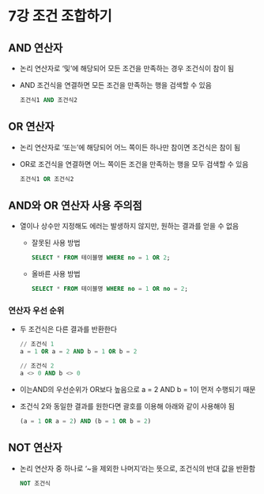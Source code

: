 # 7강 조건 조합하기

## AND 연산자

- 논리 연산자로 ‘및’에 해당되어 모든 조건을 만족하는 경우 조건식이 참이 됨
- AND 조건식을 연결하면 모든 조건을 만족하는 행을 검색할 수 있음

    ```sql
    조건식1 AND 조건식2
    ```


## OR 연산자

- 논리 연산자로 ‘또는’에 해당되어 어느 쪽이든 하나만 참이면 조건식은 참이 됨
- OR로 조건식을 연결하면 어느 쪽이든 조건을 만족하는 행을 모두 검색할 수 있음

    ```sql
    조건식1 OR 조건식2
    ```


## AND와 OR 연산자 사용 주의점

- 열이나 상수만 지정해도 에러는 발생하지 않지만, 원하는 결과를 얻을 수 없음
    - 잘못된 사용 방법

        ```sql
        SELECT * FROM 테이블명 WHERE no = 1 OR 2;
        ```

    - 올바른 사용 방법

        ```sql
        SELECT * FROM 테이블명 WHERE no = 1 OR no = 2;
        ```


### 연산자 우선 순위

- 두 조건식은 다른 결과를 반환한다

    ```sql
    // 조건식 1
    a = 1 OR a = 2 AND b = 1 OR b = 2
    
    // 조건식 2
    a <> 0 AND b <> 0
    ```


- 이는AND의 우선순위가 OR보다 높음으로 a = 2 AND b = 1이 먼저 수행되기 때문
- 조건식 2와 동일한 결과를 원한다면 괄호를 이용해 아래와 같이 사용해야 됨

    ```sql
    (a = 1 OR a = 2) AND (b = 1 OR b = 2)
    ```


## NOT 연산자

- 논리 연산자 중 하나로 ‘~을 제외한 나머지’라는 뜻으로, 조건식의 반대 값을 반환함

    ```sql
    NOT 조건식
    ```
